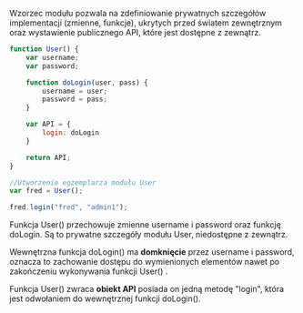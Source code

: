 Wzorzec modułu pozwala na zdefiniowanie prywatnych szczegółów implementacji (zmienne, funkcje),
ukrytych przed światem zewnętrznym oraz wystawienie publicznego API, które jest dostępne z zewnątrz.

```javascript
function User() {
    var username;
    var password;

    function doLogin(user, pass) {
        username = user;
        password = pass;
    }

    var API = {
        login: doLogin
    }

    return API;
}

//Utworzenie egzemplarza modułu User
var fred = User();

fred.login("fred", "admin1");

```

Funkcja User() przechowuje zmienne username i password oraz funkcję doLogin.
Są to prywatne szczegóły modułu User, niedostępne z zewnątrz.

Wewnętrzna funkcja doLogin() ma **domknięcie** przez username i password,
oznacza to zachowanie dostępu do wymienionych elementów nawet po zakończeniu wykonywania funkcji User() .

Funkcja User() zwraca **obiekt API** posiada on jedną metodę "login", która
jest odwołaniem do wewnętrznej funkcji doLogin().
